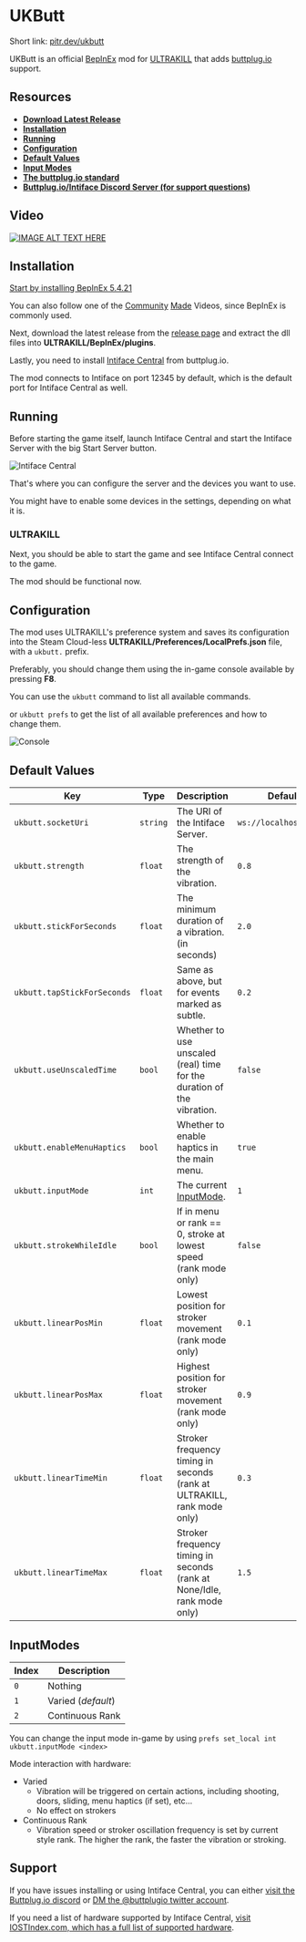 # UKButt

Short link: [pitr.dev/ukbutt](https://pitr.dev/ukbutt)

UKButt is an official [BepInEx](https://github.com/BepInEx/BepInEx) mod for [ULTRAKILL](http://devilmayquake.com) that adds [buttplug.io](https://buttplug.io/) support.

## Resources

- **[Download Latest Release](https://github.com/PITR-DEV/ukbutt-mod/releases/latest)**
- **[Installation](#installation)**
- **[Running](#running)**
- **[Configuration](#configuration)**
- **[Default Values](#default-values)**
- **[Input Modes](#inputmodes)**
- **[The buttplug.io standard](https://buttplug.io/)**
- **[Buttplug.io/Intiface Discord Server (for support questions)](https://discord.buttplug.io)**

## Video

[![IMAGE ALT TEXT HERE](https://i3.ytimg.com/vi/6r13L1yvtYA/maxresdefault.jpg)](https://www.youtube.com/watch?v=6r13L1yvtYA)

## Installation

[Start by installing BepInEx 5.4.21](https://docs.bepinex.dev/articles/user_guide/installation/index.html)

You can also follow one of the [Community](https://youtu.be/meNiXcbPh_s) [Made](https://youtu.be/db3Cwlv-S-8?t=1624) Videos, since BepInEx is commonly used.

Next, download the latest release from the [release page](https://github.com/PITR-DEV/ukbutt-mod/releases/latest) and extract the dll files into **ULTRAKILL/BepInEx/plugins**.

Lastly, you need to install [Intiface Central](https://intiface.com/central/) from buttplug.io.

The mod connects to Intiface on port 12345 by default, which is the default port for Intiface Central as well.

## Running

Before starting the game itself, launch Intiface Central and start the Intiface Server with the big Start Server button.

![Intiface Central](https://github.com/PITR-DEV/ukbutt-mod/blob/master/images/intiface_central_PDJp72icP1.png?raw=true)

That's where you can configure the server and the devices you want to use.

You might have to enable some devices in the settings, depending on what it is.

### ULTRAKILL

Next, you should be able to start the game and see Intiface Central connect to the game.

The mod should be functional now.

## Configuration

The mod uses ULTRAKILL's preference system and saves its configuration into the Steam Cloud-less **ULTRAKILL/Preferences/LocalPrefs.json** file,
with a `ukbutt.` prefix.

Preferably, you should change them using the in-game console available by pressing **F8**.

You can use the `ukbutt` command to list all available commands.

or `ukbutt prefs` to get the list of all available preferences and how to change them.

![Console](https://github.com/PITR-DEV/ukbutt-mod/blob/master/images/ULTRAKILL_xkNU4TP8PV.png?raw=true)

## Default Values

<!-- table -->

| Key                         | Type     | Description                                                             | Default                |
| --------------------------- | -------- | ----------------------------------------------------------------------- | ---------------------- |
| `ukbutt.socketUri`          | `string` | The URI of the Intiface Server.                                         | `ws://localhost:12345` |
| `ukbutt.strength`           | `float`  | The strength of the vibration.                                          | `0.8`                  |
| `ukbutt.stickForSeconds`    | `float`  | The minimum duration of a vibration. (in seconds)                       | `2.0`                  |
| `ukbutt.tapStickForSeconds` | `float`  | Same as above, but for events marked as subtle.                         | `0.2`                  |
| `ukbutt.useUnscaledTime`    | `bool`   | Whether to use unscaled (real) time for the duration of the vibration.  | `false`                |
| `ukbutt.enableMenuHaptics`  | `bool`   | Whether to enable haptics in the main menu.                             | `true`                 |
| `ukbutt.inputMode`          | `int`    | The current [InputMode](#inputmodes).                                   | `1`                    |
| `ukbutt.strokeWhileIdle`    | `bool`   | If in menu or rank == 0, stroke at lowest speed (rank mode only)        | `false`                |
| `ukbutt.linearPosMin`       | `float`  | Lowest position for stroker movement (rank mode only)                   | `0.1`                  |
| `ukbutt.linearPosMax`       | `float`  | Highest position for stroker movement (rank mode only)                  | `0.9`                  |
| `ukbutt.linearTimeMin`      | `float`  | Stroker frequency timing in seconds (rank at ULTRAKILL, rank mode only) | `0.3`                  |
| `ukbutt.linearTimeMax`      | `float`  | Stroker frequency timing in seconds (rank at None/Idle, rank mode only) | `1.5`                  |

## InputModes

<!-- table -->

| Index | Description        |
| ----- | ------------------ |
| `0`   | Nothing            |
| `1`   | Varied (_default_) |
| `2`   | Continuous Rank    |

You can change the input mode in-game by using `prefs set_local int ukbutt.inputMode <index>`

Mode interaction with hardware:

* Varied
  * Vibration will be triggered on certain actions, including shooting, doors, sliding, menu haptics (if set), etc...
  * No effect on strokers
* Continuous Rank
  * Vibration speed or stroker oscillation frequency is set by current style rank. The higher the
    rank, the faster the vibration or stroking.

## Support

If you have issues installing or using Intiface Central, you can either [visit the Buttplug.io discord](https://discord.buttplug.io) or [DM the @buttplugio twitter account](https://twitter.com/buttplugio).

If you need a list of hardware supported by Intiface Central, [visit IOSTIndex.com, which has a full list of supported hardware](https://iostindex.com/?filter0Availability=Available,DIY&filter1Connection=Digital&filter2ButtplugSupport=4).
